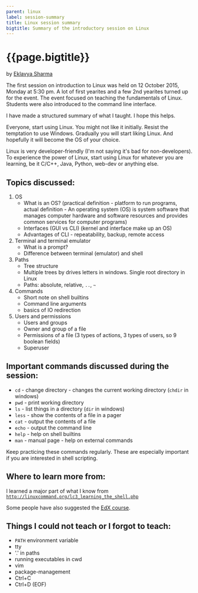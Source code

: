 ```yaml
---
parent: linux
label: session-summary
title: Linux session summary
bigtitle: Summary of the introductory session on Linux
---
```


# {{page.bigtitle}}

by [Eklavya Sharma](https://github.com/sharmaeklavya2)

The first session on introduction to Linux was held on 12 October 2015, Monday at 5:30 pm.
A lot of first yearites and a few 2nd yearites turned up for the event.
The event focused on teaching the fundamentals of Linux.
Students were also introduced to the command line interface.

I have made a structured summary of what I taught.
I hope this helps.

Everyone, start using Linux.
You might not like it initially.
Resist the temptation to use Windows.
Gradually you will start liking Linux.
And hopefully it will become the OS of your choice.

Linux is very developer-friendly (I'm not saying it's bad for non-developers).
To experience the power of Linux, start using Linux for
whatever you are learning, be it C/C++, Java, Python, web-dev or anything else.

## Topics discussed:
1.  OS
    * What is an OS?
        (practical definition - platform to run programs,
        actual definition - An operating system (OS) is system software that manages
        computer hardware and software resources and provides common services for computer programs)
    * Interfaces (GUI vs CLI) (kernel and interface make up an OS)
    * Advantages of CLI - repeatability, backup, remote access
2. Terminal and terminal emulator
    * What is a prompt?
    * Difference between terminal (emulator) and shell
3. Paths
    * Tree structure
    * Multiple trees by drives letters in windows. Single root directory in Linux
    * Paths: absolute, relative, `..`, `~`
4. Commands
    * Short note on shell builtins
    * Command line arguments
    * basics of IO redirection
5. Users and permissions
    * Users and groups
    * Owner and group of a file
    * Permissions of a file (3 types of actions, 3 types of users, so 9 boolean fields)
    * Superuser

## Important commands discussed during the session:
* `cd`   - change directory - changes the current working directory (`chdir` in windows)
* `pwd`  - print working directory
* `ls`   - list things in a directory (`dir` in windows)
* `less` - show the contents of a file in a pager
* `cat`  - output the contents of a file
* `echo` - output the command line
* `help` - help on shell builtins
* `man`  - manual page - help on external commands

Keep practicing these commands regularly.
These are especially important if you are interested in shell scripting.

## Where to learn more from:
I learned a major part of what I know from <a href="http://linuxcommand.org/lc3_learning_the_shell.php">`http://linuxcommand.org/lc3_learning_the_shell.php`</a>

Some people have also suggested the [EdX course](https://www.edx.org/course/introduction-linux-linuxfoundationx-lfs101x-2).

## Things I could not teach or I forgot to teach:
* `PATH` environment variable
* tty
* '.' in paths
* running executables in cwd
* vim
* package-management
* Ctrl+C
* Ctrl+D (EOF)
